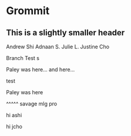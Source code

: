 # Grommit
## This is a slightly smaller header

Andrew Shi
Adnaan S.
Julie L.
Justine Cho

Branch Test
s

Paley was here...
and here...

test 

Paley was here

^^^^^ savage mlg pro

hi ashi

hi jcho
